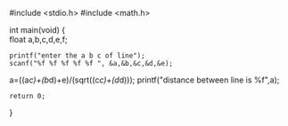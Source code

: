 #include <stdio.h>
#include <math.h>

int main(void)
{     
    float a,b,c,d,e,f;
    
    
    printf("enter the a b c of line");
    scanf("%f %f %f %f %f ", &a,&b,&c,&d,&e);
    
  a=((a*c)+(b*d)+e)/(sqrt((c*c)+(d*d)));
  printf("distance between line is %f",a);

    
    
	return 0;
}

